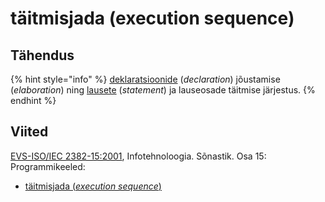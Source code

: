 # täitmisjada \(execution sequence\)

## Tähendus

{% hint style="info" %}
[deklaratsioonide](deklaratsioon-declaration.md) \(_declaration_\) jõustamise \(_elaboration_\) ning [lausete](lause-statement.md) \(_statement_\) ja lauseosade täitmise  järjestus.
{% endhint %}

## Viited

[EVS-ISO/IEC 2382-15:2001](https://www.evs.ee/et/evs-iso-iec-2382-15-2001), Infotehnoloogia. Sõnastik. Osa 15: Programmikeeled:

* [täitmisjada \(_execution sequence_\)](http://www.eki.ee/dict/its/index.cgi?Q=D378639A-6C03-1014-88DC-FC5F0DBED45A&F=GUID&C01=1&C02=0&C10=1)

